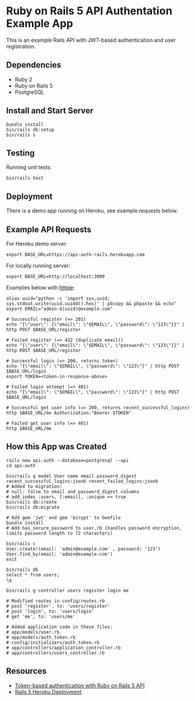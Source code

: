 # Ruby on Rails 5 API Authentation Example App

This is an example Rails API with JWT-based authentication and user registration.

## Dependencies

* Ruby 2
* Ruby on Rails 5
* PostgreSQL

## Install and Start Server

```
bundle install
bin/rails db:setup
bin/rails s
```

## Testing

Running unit tests:

```
bin/rails test
```

## Deployment

There is a demo app running on Heroku, see example requests below.

## Example API Requests

For Heroku demo server:

```
export BASE_URL=https://api-auth-rails.herokuapp.com
```

For locally running server:

```
export BASE_URL=http://localhost:3000
```

Examples below with [httpie](https://httpie.org):

```
alias uuid="python -c 'import sys,uuid; sys.stdout.write(uuid.uuid4().hex)' | pbcopy && pbpaste && echo"
export EMAIL="admin-$(uuid)@example.com"

# Successful register (=> 201)
echo "{\"user\": {\"email\": \"$EMAIL\", \"password\": \"123\"}}" | http POST $BASE_URL/register

# Failed register (=> 422 (duplicate email))
echo "{\"user\": {\"email\": \"$EMAIL\", \"password\": \"123\"}}" | http POST $BASE_URL/register

# Successful login (=> 200, returns token)
echo "{\"email\": \"$EMAIL\", \"password\": \"123\"}" | http POST $BASE_URL/login
export TOKEN=<token-in-response-above>

# Failed login attempt (=> 401)
echo "{\"email\": \"$EMAIL\", \"password\": \"122\"}" | http POST $BASE_URL/login

# Successful get user info (=> 200, returns recent_successful_logins)
http $BASE_URL/me Authorization:"Bearer $TOKEN"

# Failed get user info (=> 401)
http $BASE_URL/me
```

## How this App was Created

```
rails new api-auth --database=postgresql --api
cd api-auth

bin/rails g model User name email password_digest recent_successful_logins:jsonb recent_failed_logins:jsonb
# Added to migration:
# null: false to email and password_digest columns
# add_index :users, [:email], :unique => true
bin/rails db:create
bin/rails db:migrate

# Add gem 'jwt' and gem 'bcrypt' to Gemfile
bundle install
# Add has_secure_password to user.rb (handles password encryption, limits password length to 72 characters)

bin/rails c
User.create!(email: 'admin@example.com' , password: '123')
User.find_by(email: 'admin@example.com')
exit

bin/rails db
select * from users;
\q

bin/rails g controller users register login me

# Modified routes in config/routes.rb
# post 'register', to: 'users/register'
# post 'login', to: 'users/login'
# get 'me', to: 'users/me'

# Added application code in these files:
# app/models/user.rb
# app/models/auth_token.rb
# config/initializers/auth_token.rb
# app/controllers/application_controller.rb
# app/controllers/users_controller.rb
```

## Resources

* [Token-based authentication with Ruby on Rails 5 API](https://www.pluralsight.com/guides/ruby-ruby-on-rails/token-based-authentication-with-ruby-on-rails-5-api)
* [Rails 5 Heroku Deployment](https://devcenter.heroku.com/articles/getting-started-with-rails5)
